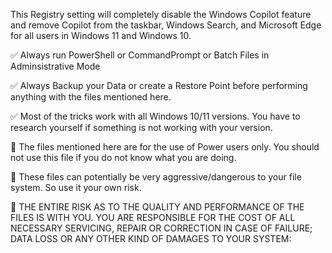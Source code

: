 This Registry setting will completely disable the Windows Copilot feature and remove Copilot from the taskbar, Windows Search, and Microsoft Edge for all users in Windows 11 and Windows 10.

✅ Always run PowerShell or CommandPrompt or Batch Files in Adminsistrative Mode

✅ Always Backup your Data or create a Restore Point before performing anything with the files mentioned here.

✅ Most of the tricks work with all Windows 10/11 versions. You have to research yourself if something is not working with your version.

🛑 The files mentioned here are for the use of Power users only. You should not use this file if you do not know what you are doing.

🛑 These files can potentially be very aggressive/dangerous to your file system. So use it your own risk.

🛑 THE ENTIRE RISK AS TO THE QUALITY AND PERFORMANCE OF THE FILES IS WITH YOU. YOU ARE RESPONSIBLE FOR THE COST OF ALL NECESSARY SERVICING, REPAIR OR CORRECTION IN CASE OF FAILURE; DATA LOSS OR ANY OTHER KIND OF DAMAGES TO YOUR SYSTEM:
